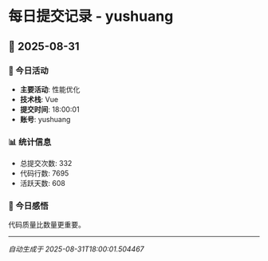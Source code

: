 # 每日提交记录 - yushuang

## 📅 2025-08-31

### 🎯 今日活动
- **主要活动**: 性能优化
- **技术栈**: Vue
- **提交时间**: 18:00:01
- **账号**: yushuang

### 📊 统计信息
- 总提交次数: 332
- 代码行数: 7695
- 活跃天数: 608

### 💭 今日感悟
代码质量比数量更重要。

---
*自动生成于 2025-08-31T18:00:01.504467*
